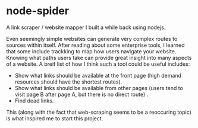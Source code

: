 # node-spider
A link scraper / website mapper I built a while back using nodejs. 

Even seemingly simple websites can generate very complex routes to sources within itself.
After reading about some enterprise tools, I learned that some include trackking to map how users navigate your website.
Knowing what paths users take can provide great insight into many aspects of a website. 
A breif list of how I think such a tool could be useful includes:  
- Show what links should be available at the front page (high demand resources should have the shortest routes).
- Show what links should be available from other pages (users tend to visit page B after page A, but there is no direct route) .
- Find dead links.

This (along with the fact that web-scraping seems to be a reoccuring topic) is what inspired me to start this project.
